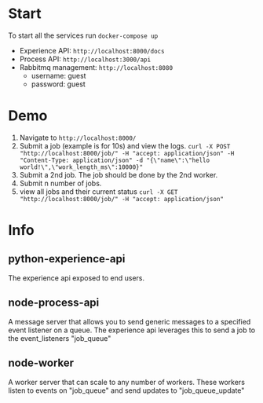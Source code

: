 # Start 
To start all the services run `docker-compose up`
* Experience API: `http://localhost:8000/docs`
* Process API: `http://localhost:3000/api`
* Rabbitmq management: `http://localhost:8080`
    * username: guest
    * password: guest

# Demo
1. Navigate to `http://localhost:8000/`
2. Submit a job (example is for 10s) and view the logs.
`curl -X POST "http://localhost:8000/job/" -H "accept: application/json" -H "Content-Type: application/json" -d "{\"name\":\"hello world!\",\"work_length_ms\":10000}"`
3. Submit a 2nd job. The job should be done by the 2nd worker.
4. Submit n number of jobs.
5. view all jobs and their current status `curl -X GET "http://localhost:8000/job/" -H "accept: application/json"`

# Info
## python-experience-api
The experience api exposed to end users. 
## node-process-api
A message server that allows you to send generic messages to a specified event listener on a queue.
The experience api leverages this to send a job to the event_listeners "job_queue"
## node-worker
A worker server that can scale to any number of workers. These workers listen to events on "job_queue"
and send updates to "job_queue_update"